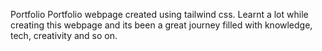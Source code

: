 Portfolio
Portfolio webpage created using tailwind css. Learnt a lot while creating this webpage and its been a great journey filled with knowledge, tech, creativity and so on.
